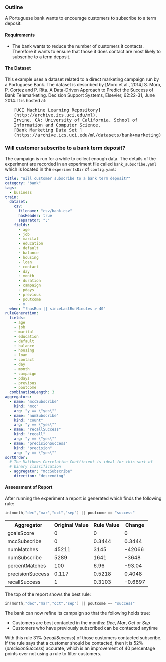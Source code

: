 ### Outline

A Portuguese bank wants to encourage customers to subscribe to a term deposit.

#### Requirements

  * The bank wants to reduce the number of customers it contacts.  Therefore it wants to ensure that those it does contact are most likely to subscribe to a term deposit.

#### The Dataset
This example uses a dataset related to a direct marketing campaign run by a Portuguese Bank.  The dataset is described by [Moro et al., 2014] S. Moro, P. Cortez and P. Rita. A Data-Driven Approach to Predict the Success of Bank Telemarketing. Decision Support Systems, Elsevier, 62:22-31, June 2014. It is hosted at:<br />
<div style="margin-left: 2em; font-family: monospace;">
  [UCI Machine Learning Repository](http://archive.ics.uci.edu/ml).<br />
  Irvine, CA: University of California, School of Information and
  Computer Science. <br />
  [Bank Marketing Data Set ](https://archive.ics.uci.edu/ml/datasets/bank+marketing)
</div>

### Will customer subscribe to a bank term deposit?
The campaign is run for a while to collect enough data.  The details of the experiment are recorded in an experiment file called `bank_subscribe.yaml` which is located in the `experimentsDir` of `config.yaml`:

``` yaml
title: "Will customer subscribe to a bank term deposit?"
category: "bank"
tags:
  - business
train:
  dataset:
    csv:
      filename: "csv/bank.csv"
      hasHeader: true
      separator: ";"
    fields:
      - age
      - job
      - marital
      - education
      - default
      - balance
      - housing
      - loan
      - contact
      - day
      - month
      - duration
      - campaign
      - pdays
      - previous
      - poutcome
      - y
  when: "!hasRun || sinceLastRunMinutes > 40"
ruleGeneration:
  fields:
    - age
    - job
    - marital
    - education
    - default
    - balance
    - housing
    - loan
    - contact
    - day
    - month
    - campaign
    - pdays
    - previous
    - poutcome
  combinationLength: 3
aggregators:
  - name: "mccSubscribe"
    kind: "mcc"
    arg: "y == \"yes\""
  - name: "numSubscribe"
    kind: "count"
    arg: "y == \"yes\""
  - name: "recallSuccess"
    kind: "recall"
    arg: "y == \"yes\""
  - name: "precisionSuccess"
    kind: "precision"
    arg: "y == \"yes\""
sortOrder:
  # The Matthews Correlation Coefficient is ideal for this sort of
  # binary classification
  - aggregator: "mccSubscribe"
    direction: "descending"
```


#### Assessment of Report
After running the experiment a report is generated which finds the following rule:

``` go
in(month,"dec","mar","oct","sep") || poutcome == "success"
```

<table class="table table-bordered aggregators">
  <tr>
    <th>Aggregator</th>
    <th>Original Value</th>
    <th>Rule Value</th>
    <th>Change</th>
  </tr>

  <tr>
    <td>goalsScore</td>
    <td>0</td>
    <td>0</td>
    <td>0</td>
  </tr>

  <tr>
    <td>mccSubscribe</td>
    <td>0</td>
    <td>0.3444</td>
    <td>0.3444</td>
  </tr>

  <tr>
    <td>numMatches</td>
    <td>45211</td>
    <td>3145</td>
    <td>-42066</td>
  </tr>

  <tr>
    <td>numSubscribe</td>
    <td>5289</td>
    <td>1641</td>
    <td>-3648</td>
  </tr>

  <tr>
    <td>percentMatches</td>
    <td>100</td>
    <td>6.96</td>
    <td>-93.04</td>
  </tr>

  <tr>
    <td>precisionSuccess</td>
    <td>0.117</td>
    <td>0.5218</td>
    <td>0.4048</td>
  </tr>

  <tr>
    <td>recallSuccess</td>
    <td>1</td>
    <td>0.3103</td>
    <td>-0.6897</td>
  </tr>
</table>


The top of the report shows the best rule:
``` go
in(month,"dec","mar","oct","sep") || poutcome == "success"
```

The bank can now refine its campaign so that the following holds true:

  * Customers are best contacted in the months: _Dec_, _Mar_, _Oct_ or _Sep_
  * Customers who have previously subscribed can be contacted anytime

With this rule 31% (_recallSuccess_) of those customers contacted subscribe.  If the rule says that a customer should be contacted, then it is 52% (_precisionSuccess_) accurate, which is an improvement of 40 percentage points over not using a rule to filter customers.
